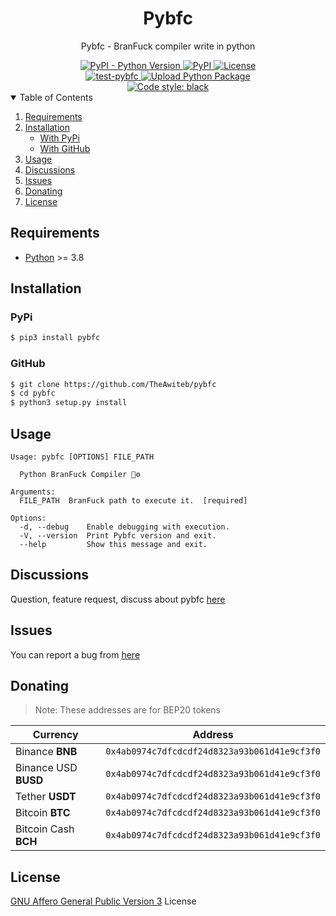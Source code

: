 <div align="center">
  <h1>Pybfc</h1>
  <p>Pybfc - BranFuck compiler write in python</p>
  <a href="https://pypi.org/project/pybfc/">
    <img alt="PyPI - Python Version" src="https://img.shields.io/pypi/pyversions/pybfc?color=9cf">
  </a>
  <a href="https://pypi.org/project/pybfc/">
    <img alt="PyPI" src="https://img.shields.io/pypi/v/pybfc?color=9cf">
  </a>
  <a href="https://www.gnu.org/licenses/agpl-3.0.en.html">
    <img src="https://img.shields.io/pypi/l/pybfc?color=9cf&label=License" alt="License">
  </a>
  <br>
  <a href="https://github.com/TheAwiteb/pybfc/actions/workflows/python-app.yml">
    <img alt="test-pybfc" src="https://github.com/TheAwiteb/pybfc/actions/workflows/python-app.yml/badge.svg">
  </a>
  <a href="https://github.com/TheAwiteb/pybfc/actions/workflows/release.yml">
    <img alt="Upload Python Package" src="https://github.com/TheAwiteb/pybfc/actions/workflows/release.yml/badge.svg">
  </a>
  <br>
  <a href="https://github.com/psf/black">
    <img alt="Code style: black" src="https://img.shields.io/badge/code%20style-black-000000.svg">
  </a>
</div>
  
<details open>
  <summary>Table of Contents</summary>
  <ol>
    <li>
      <a href="#Requirements">Requirements</a>
    </li>
    <li>
      <a href="#Installation">Installation</a>
      <ul>
        <li><a href="#PyPi">With PyPi</a></li>
        <li><a href="#GitHub">With GitHub</a></li>
      </ul>
    </li>
    <li>
        <a href="#Usage">Usage</a>
        <!-- <ul>
            <li><a href="#"></a></li>
        </ul> -->
    </li>
    <li><a href="#Discussions">Discussions</a></li>
    <li><a href="#Issues">Issues</a></li>
    <li><a href="#Donating">Donating</a></li>
    <li><a href="#License">License</a></li>
  </ol>
</details>


## Requirements

* [Python](https://Python.org/) >= 3.8

## Installation

### PyPi

```bash
$ pip3 install pybfc
```

### GitHub

```bash
$ git clone https://github.com/TheAwiteb/pybfc
$ cd pybfc
$ python3 setup.py install
```

## Usage
```
Usage: pybfc [OPTIONS] FILE_PATH

  Python BranFuck Compiler 🐍⚙

Arguments:
  FILE_PATH  BranFuck path to execute it.  [required]

Options:
  -d, --debug    Enable debugging with execution.
  -V, --version  Print Pybfc version and exit.
  --help         Show this message and exit.
```

## Discussions
Question, feature request, discuss about pybfc [here](https://github.com/TheAwiteb/pybfc/discussions)

## Issues
You can report a bug from [here](https://github.com/TheAwiteb/pybfc/issues/new?assignees=&labels=bug&template=bug.md)


## Donating
> Note: These addresses are for BEP20 tokens

|    Currency          |                Address                          |
| ---------------------|------------------------------------------------ |
| Binance **BNB**| ```0x4ab0974c7dfcdcdf24d8323a93b061d41e9cf3f0```|
| Binance USD **BUSD**  | ```0x4ab0974c7dfcdcdf24d8323a93b061d41e9cf3f0```|
| Tether **USDT** | ```0x4ab0974c7dfcdcdf24d8323a93b061d41e9cf3f0``` |
| Bitcoin **BTC**  | ```0x4ab0974c7dfcdcdf24d8323a93b061d41e9cf3f0```|
| Bitcoin Cash **BCH**| ```0x4ab0974c7dfcdcdf24d8323a93b061d41e9cf3f0```|

## License

[GNU Affero General Public Version 3](https://www.gnu.org/licenses/agpl-3.0.en.html) License
